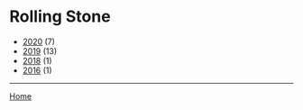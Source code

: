 # Rolling Stone

  * [2020](./rolling-stone-2020.md/) (7)
  * [2019](./rolling-stone-2019.md/) (13)
  * [2018](./rolling-stone-2018.md/) (1)
  * [2016](./rolling-stone-2016.md/) (1)

----

[Home](../)
